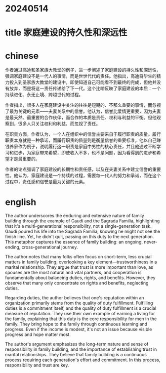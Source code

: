 
# 20240514

# title 家庭建设的持久性和深远性

# chinese 

作者通过高迪和圣家族大教堂的例子，进一步阐述了家庭建设的持久性和深远性，强调家庭建设不是一代人的事情，而是世世代代的责任。他指出，高迪将毕生的精力投入到圣家族大教堂的建设中，即使知道自己可能看不到最终的完成，但他并没有放弃，而是将这一责任传递给了下一代。这个比喻反映了家庭建设的本质：一个持续进化、永无止境、跨越世代的过程。

作者指出，很多人在家庭建设中关注的往往是短期的、不那么重要的事情，而忽视了最为关键的元素——夫妻关系中的信誉。他认为，信誉比爱情更重要，因为夫妻是最天然、最重要的合作伙伴，而合作的本质是责任、权利与利益的平衡。但他观察到，很多人只关注权利和利益，而忽视了责任。

在职责方面，作者认为，一个人在组织中的信誉主要来自于履行职责的质量。履行职责本身就是一种承诺，而履行职责的质量则是衡量信誉的重要标准。他以自己赚钱养家作为例子，说明履行这一职责是家庭中男性的核心责任，并且他通过不断学习和进步，为家庭带来希望，即使收入不多，也不是问题，因为看得到的进步和希望才是最重要的。

作者的论点强调了家庭建设的长期性和责任感，以及在夫妻关系中建立信誉的重要性。他认为，家庭建设是一个持续的过程，需要每一代人的努力和承诺，而在这个过程中，责任感和信誉是最为关键的元素。

# english
The author underscores the enduring and extensive nature of family building through the example of Gaudí and the Sagrada Familia, highlighting that it's a multi-generational responsibility, not a single-generation task. Gaudí poured his life into the Sagrada Familia, knowing he might not see the finish line. Yet, he didn't quit, passing on this duty to the next generation. This metaphor captures the essence of family building: an ongoing, never-ending, cross-generational journey.

The author notes that many folks often focus on short-term, less crucial matters in family building, overlooking a key element—trustworthiness in a marital relationship. They argue that trust is more important than love, as spouses are the most natural and vital partners, and cooperation is fundamentally about balancing duties, rights, and benefits. However, they observe that many only concentrate on rights and benefits, neglecting duties.

Regarding duties, the author believes that one's reputation within an organization primarily stems from the quality of duty fulfillment. Fulfilling duties is a commitment itself, and the quality of duty fulfillment is a crucial measure of reputation. They use their own example of earning a living for the family, explaining that this duty is the core responsibility for men in the family. They bring hope to the family through continuous learning and progress. Even if the income is modest, it's not an issue because visible progress and hope matter most.

The author's argument emphasizes the long-term nature and sense of responsibility in family building, and the importance of establishing trust in marital relationships. They believe that family building is a continuous process requiring each generation's effort and commitment. In this process, responsibility and trust are key.
